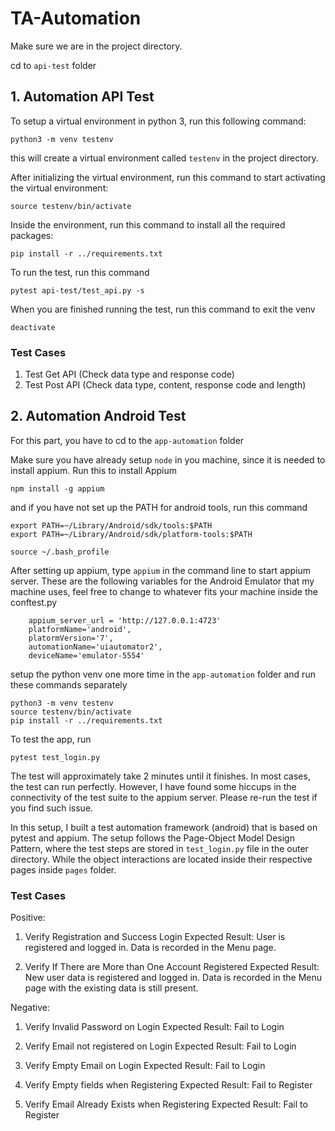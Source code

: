 # TA-Automation

Make sure we are in the project directory.

cd to `api-test` folder

## 1. Automation API Test

To setup a virtual environment in python 3, run this following command:

```
python3 -m venv testenv
```

this will create a virtual environment called `testenv` in the project directory.

After initializing the virtual environment, run this command to start activating the virtual environment:

```
source testenv/bin/activate
```

Inside the environment, run this command to install all the required packages:

```
pip install -r ../requirements.txt
```

To run the test, run this command

```
pytest api-test/test_api.py -s
```

When you are finished running the test, run this command to exit the venv

```
deactivate
```

### Test Cases

1. Test Get API (Check data type and response code)
2. Test Post API (Check data type, content, response code and length)

## 2. Automation Android Test

For this part, you have to cd to the `app-automation` folder

Make sure you have already setup `node` in you machine, since it is needed to install appium. Run this to install Appium

```
npm install -g appium
```

and if you have not set up the PATH for android tools, run this command

```
export PATH=~/Library/Android/sdk/tools:$PATH
export PATH=~/Library/Android/sdk/platform-tools:$PATH
```

```
source ~/.bash_profile
```

After setting up appium, type `appium` in the command line to start appium server.
These are the following variables for the Android Emulator that my machine uses, feel free to change to whatever fits your machine inside the conftest.py

```
    appium_server_url = 'http://127.0.0.1:4723'
    platformName='android',
    platormVersion='7',
    automationName='uiautomator2',
    deviceName='emulator-5554'
```

setup the python venv one more time in the `app-automation` folder and run these commands separately

```
python3 -m venv testenv
source testenv/bin/activate
pip install -r ../requirements.txt
```

To test the app, run

```
pytest test_login.py
```

The test will approximately take 2 minutes until it finishes. In most cases, the test can run perfectly. However, I have found some hiccups in the connectivity of the test suite to the appium server. Please re-run the test if you find such issue.

In this setup, I built a test automation framework (android) that is based on pytest and appium. The setup follows the Page-Object Model Design Pattern, where the test steps are stored in `test_login.py` file in the outer directory. While the object interactions are located inside their respective pages inside `pages` folder.

### Test Cases

Positive:

1. Verify Registration and Success Login
   Expected Result: User is registered and logged in. Data is recorded in the Menu page.

2. Verify If There are More than One Account Registered
   Expected Result: New user data is registered and logged in. Data is recorded in the Menu page with the existing data is still present.

Negative:

1. Verify Invalid Password on Login
   Expected Result: Fail to Login

2. Verify Email not registered on Login
   Expected Result: Fail to Login

3. Verify Empty Email on Login
   Expected Result: Fail to Login

4. Verify Empty fields when Registering
   Expected Result: Fail to Register

5. Verify Email Already Exists when Registering
   Expected Result: Fail to Register
